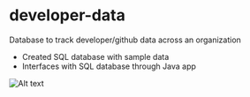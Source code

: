 # developer-data
Database to track developer/github data across an organization

- Created SQL database with sample data
- Interfaces with SQL database through Java app


![Alt text](ERD.pnd?raw=true "ERD")
